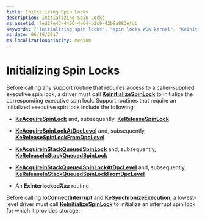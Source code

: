 ```yaml
---
title: Initializing Spin Locks
description: Initializing Spin Locks
ms.assetid: 7ed27e43-4406-4e64-b2c9-42b8a883efdb
keywords: ["initializing spin locks", "spin locks WDK kernel", "KeInitializeSpinLock", "executive spin locks WDK kernel", "interrupt spin locks WDK kernel", "queued spin locks WDK kernel"]
ms.date: 06/16/2017
ms.localizationpriority: medium
---
```


# Initializing Spin Locks





Before calling any support routine that requires access to a caller-supplied executive spin lock, a driver must call [**KeInitializeSpinLock**](https://docs.microsoft.com/windows-hardware/drivers/ddi/wdm/nf-wdm-keinitializespinlock) to initialize the corresponding executive spin lock. Support routines that require an initialized executive spin lock include the following:

- [**KeAcquireSpinLock**](https://docs.microsoft.com/windows-hardware/drivers/ddi/wdm/nf-wdm-keacquirespinlock) and, subsequently, [**KeReleaseSpinLock**](https://docs.microsoft.com/windows-hardware/drivers/ddi/wdm/nf-wdm-kereleasespinlock)

- [**KeAcquireSpinLockAtDpcLevel**](https://docs.microsoft.com/windows-hardware/drivers/ddi/wdm/nf-wdm-keacquirespinlockatdpclevel) and, subsequently, [**KeReleaseSpinLockFromDpcLevel**](https://docs.microsoft.com/windows-hardware/drivers/ddi/wdm/nf-wdm-kereleasespinlockfromdpclevel)

- [**KeAcquireInStackQueuedSpinLock**](https://docs.microsoft.com/previous-versions/windows/hardware/drivers/ff551899(v=vs.85)) and, subsequently, [**KeReleaseInStackQueuedSpinLock**](https://docs.microsoft.com/windows-hardware/drivers/ddi/wdm/nf-wdm-kereleaseinstackqueuedspinlock)

- [**KeAcquireInStackQueuedSpinLockAtDpcLevel**](https://docs.microsoft.com/previous-versions/windows/hardware/drivers/ff551908(v=vs.85)) and, subsequently, [**KeReleaseInStackQueuedSpinLockFromDpcLevel**](https://docs.microsoft.com/windows-hardware/drivers/ddi/wdm/nf-wdm-kereleaseinstackqueuedspinlockfromdpclevel)

- An **ExInterlocked*Xxx*** routine

Before calling [**IoConnectInterrupt**](https://docs.microsoft.com/windows-hardware/drivers/ddi/wdm/nf-wdm-ioconnectinterrupt) and [**KeSynchronizeExecution**](https://docs.microsoft.com/windows-hardware/drivers/ddi/wdm/nf-wdm-kesynchronizeexecution), a lowest-level driver must call [**KeInitializeSpinLock**](https://docs.microsoft.com/windows-hardware/drivers/ddi/wdm/nf-wdm-keinitializespinlock) to initialize an interrupt spin lock for which it provides storage.

 

 




